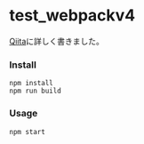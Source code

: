 # test_webpackv4

[Qiita](https://qiita.com/mimikun/items/860bad42c9b5bd10c7f4)に詳しく書きました。

### Install

```
npm install
npm run build
```

### Usage

```
npm start
```